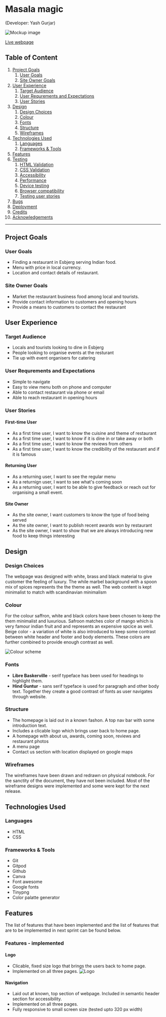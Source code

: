 # Masala magic
(Developer: Yash Gurjar)

![Mockup image](docs/am-i-responsive.png)

[Live webpage](https://ysgurjar.github.io/ci-pp1-magic-masala/index.html)

## Table of Content

1. [Project Goals](#project-goals)
    1. [User Goals](#user-goals)
    2. [Site Owner Goals](#site-owner-goals)
2. [User Experience](#user-experience)
    1. [Target Audience](#target-audience)
    2. [User Requrements and Expectations](#user-requrements-and-expectations)
    3. [User Stories](#user-stories)
3. [Design](#design)
    1. [Design Choices](#design-choices)
    2. [Colour](#colours)
    3. [Fonts](#fonts)
    4. [Structure](#structure)
    5. [Wireframes](#wireframes)
4. [Technologies Used](#technologies-used)
    1. [Languages](#languages)
    2. [Frameworks & Tools](#frameworks-&-tools)
5. [Features](#features)
6. [Testing](#validation)
    1. [HTML Validation](#HTML-validation)
    2. [CSS Validation](#CSS-validation)
    3. [Accessibility](#accessibility)
    4. [Performance](#performance)
    5. [Device testing](#performing-tests-on-various-devices)
    6. [Browser compatibility](#browser-compatability)
    7. [Testing user stories](#testing-user-stories)
8. [Bugs](#Bugs)
9. [Deployment](#deployment)
10. [Credits](#credits)
11. [Acknowledgements](#acknowledgements)

<hr>

## Project Goals 

### User Goals
- Finding a restaurant in Esbjerg serving Indian food.
- Menu with price in local currency.
- Location and contact details of restaurant.

### Site Owner Goals
- Market the restaurant business food among local and tourists.
- Provide contact information to customers and opening hours 
- Provide a means to customers to contact the restaurant

## User Experience

### Target Audience
- Locals and tourists looking to dine in Esbjerg
- People looking to organise events at the resturant
- Tie up with event organisers for catering

### User Requrements and Expectations

- Simple to navigate
- Easy to view menu both on phone and computer
- Able to contact restaurant via phone or email
- Able to reach restaurant in opening hours


### User Stories

#### First-time User 
- As a first time user, I want to know the cuisine and theme of restaurant
- As a first time user, I want to know if it is dine in or take away or both
- As a first time user, I want to know the reviews from others
- As a first time user, I want to know the credibility of the restaurant and if it is famous

#### Returning User
- As a returning user, I want to see the regular menu
- As a returnign user, I want to see what's coming soon
- As a returning user, I want to be able to give feedback or reach out for organising a small event.

#### Site Owner 
- As the site owner, I want customers to know the type of food being served
- As the site owner, I want to publish recent awards won by restaurant
- As the site owner, I want to show that we are always introducing new food to keep things interesting

## Design

### Design Choices
The webpage was designed with white, brass and black material to give customer the feeling of luxury. The while marbel background with a spoon mix of spices represents the the theme as well.
The web content is kept minimalist to match with scandinavian minimalism

### Colour
For the colour saffron, white and black colors have been chosen to keep the them minimalist and luxurious. Safroon matches color of mango which is very famour indian fruit and and represents an expensive spcice as well. Beige color - a variation of white is also introduced to keep some contrast between white header and footer and body elements. These colors are further combined to provide enough contrast as well.
<br>

![Colour scheme](docs/color-palatte.png)


### Fonts
- **Libre Baskerville** - serif typeface has been used for headings to highlight them. 
- **Hind Guntur** - sans serif typeface is used for paragraph and other body text. Together they create a good contrast of fonts as user navigates through website.

### Structure
- The homepage is laid out in a known fashon. A top nav bar with some introduction text.
- Includes a clicable logo which brings user back to home page.
- A homepage with about us, awards, coming soon, reviews and restaurant photos
- A menu page
- Contact us section with location displayed on google maps

### Wireframes
The wireframes have been drawn and redrawn on physical notebook. For the sanctity of the document, they have not been included. Most of the wireframe designs were implemented and some were kept for the next release.

## Technologies Used

### Languages
- HTML
- CSS

### Frameworks & Tools
- Git
- Gitpod
- Github
- Canva
- Font awesome
- Google fonts
- Tinypng
- Color palatte generator

## Features

The list of features that have been implemented and the list of features that are to be implemented in next sprint can be found below.

### Features - implemented

#### Logo

- Clicable, fixed size logo that brings the users back to home page.
- Implemented on all three pages.
![Logo](assets/images/logo.jpg)

#### Navigation
- Laid out at known, top section of webpage. Included in semantic header section for accessibility.
- Implemented on all three pages.
- Fully responsive to small screen size (tested upto 320 px width)
